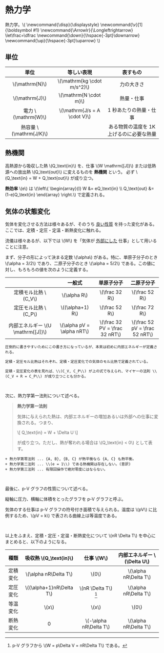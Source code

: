 # 熱力学

熱力学。\\(
    \newcommand{\disp}{\displaystyle}
    \newcommand{\v}[1]{\boldsymbol #1}
    \newcommand{\Arrowlr}{\Longleftrightarrow}
    \let\frac=\dfrac
    \newcommand{\down}{\hspace{-3pt}\downarrow}
    \newcommand{\up}{\hspace{-3pt}\uparrow}
\\)

## 単位

|単位|等しい表現|表すもの|
|:-:|:-:|:-:|
|\\(\mathrm{N}\\)|\\(\mathrm{kg \cdot m/s^2}\\)|力の大きさ|
|\\(\mathrm{J}\\)|\\(\mathrm{N \cdot m}\\)|熱量・仕事|
|電力 \\(\mathrm{W}\\)|\\(\mathrm{J/s = A \cdot V}\\)|1 秒あたりの熱量・仕事|
|熱容量 \\(\mathrm{J/K}\\)||ある物質の温度を 1K 上げるのに必要な熱量|

## 熱機関

高熱源から吸収した熱 \\(Q_\text{in}\\) を、仕事 \\(W \mathrm{[J]}\\) または低熱源への放出熱 \\(Q_\text{out}\\) に変えるものを **熱機関** という。
必ず \\(Q_\text{in} = W + Q_\text{out}\\) が成り立つ。

**熱効率** \\(e\\) は \\(\left\\{ \begin{array}{l} W &= eQ_\text{in} \\\\ Q_\text{out} &= (1-e)Q_\text{in} \end{array} \right.\\) で定義される。

## 気体の状態変化

気体を変化させる方法は様々あるが、そのうち <u>良い性質</u> を持った変化がある。ここでは、定積・定圧・定温・断熱変化に触れる。

流儀は様々あるが、以下では \\(W\\) を「気体が <u>外部にした</u> 仕事」として用いることに注意。

まず、分子の形によって決まる定数 \\(\alpha\\) がある。特に、単原子分子のとき \\(\alpha = 3/2\\) であり、二原子分子のとき \\(\alpha = 5/2\\) である。この値に対し、もろもろの値を次のように定義する。

||一般式|単原子分子|二原子分子|
|:-:|:-:|:-:|:-:|
|定積モル比熱 \\(C_V\\)|\\(\alpha R\\)|\\(\frac 32 R\\)|\\(\frac 52 R\\)|
|定圧モル比熱 \\(C_P\\)|\\((\alpha+1) R\\)|\\(\frac 52 R\\)|\\(\frac 72 R\\)|
|内部エネルギー \\(U \mathrm{[J]}\\)|\\(\alpha pV = \alpha nRT\\)|\\(\frac 32 PV = \frac 32 nRT\\)|\\(\frac 52 pV = \frac 52 nRT\\)|

```admonish note title="定義の順番"
圧倒的に書きやすいためにこの書き方になっているが、本来は初めに内部エネルギーが定義される。

定積・定圧モル比熱はそれぞれ、定積・定圧変化での気体のモル比熱で定義されている。

定積・定圧変化の表を見れば、\\(C_V, C_P\\) が上の式で与えられ、マイヤーの法則 \\(C_V + R = C_P\\) が成り立つことも分かる。
```

<br>

次に、熱力学第一法則について述べる。

> **熱力学第一法則**
> 
> 気体に与えられた熱は、内部エネルギーの増加あるいは外部への仕事に変換される。つまり、
> 
> \\[
>     Q_\text{in} = W + \Delta U
> \\]
> 
> が成り立つ。ただし、熱が奪われる場合は \\(Q_\text{in} < 0\\) として表す。

```admonish note title="熱力学の法則・その他"
+ 熱力学第零法則 ... {A, B}, {B, C} が熱平衡なら {A, C} も熱平衡。
+ 熱力学第二法則 ... \\(e = 1\\) である熱機関は存在しない。(意訳)
+ 熱力学第三法則 ... 有限回操作で絶対零度にはならない。
```

<br>

最後に、p-V グラフの性質について述べる。

縦軸に圧力、横軸に体積をとったグラフを p-V グラフと呼ぶ。

気体のする仕事は p-V グラフの符号付き面積で与えられる。温度は \\(pV\\) に比例するため、\\(pV = k\\) で表される曲線上は等温度である。

<br>

以上をふまえ、定積・定圧・定温・断熱変化について \\(nR \Delta T\\) を中心にまとめると、以下のようになる。

|種類|吸収熱 \\(Q_\text{in}\\)|仕事 \\(W\\)|内部エネルギー \\(\Delta U\\)|
|:-:|:-:|:-:|:-:|
|定積変化|\\(\alpha nR\Delta T\\)|\\(0\\)|\\(\alpha nR\Delta T\\)|
|定圧変化|\\((\alpha+1)nR\Delta T\\)|\\(nR \Delta T\\) [^1]|\\(\alpha nR\Delta T\\)|
|等温変化|\\(x\\)|\\(x\\)|\\(0\\)|
|断熱変化|0|\\(-\alpha nR\Delta T\\)|\\(\alpha nR\Delta T\\)|

[^1]: p-V グラフから \\(W = p\Delta V = nR\Delta T\\) である。
